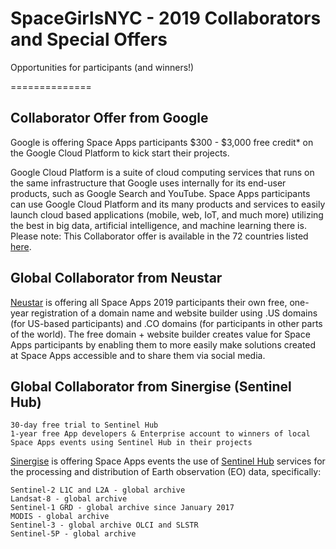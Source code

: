 # SpaceGirlsNYC - 2019 Collaborators and Special Offers
Opportunities for participants (and winners!)

==============

## Collaborator Offer from Google

Google is offering Space Apps participants $300 - $3,000 free credit* on the Google Cloud Platform to kick start their projects. 

Google Cloud Platform is a suite of cloud computing services that runs on the same infrastructure that Google uses internally for its end-user products, such as Google Search and YouTube. Space Apps participants can use Google Cloud Platform and its many products and services to easily launch cloud based applications (mobile, web, IoT, and much more) utilizing the best in big data, artificial intelligence, and machine learning there is. Please note: This Collaborator offer is available in the 72 countries listed [here](https://cloud.google.com/gcp-territory-list).

## Global Collaborator from Neustar

[Neustar](https://www.home.neustar/) is offering all Space Apps 2019 participants their own free, one-year registration of a domain name and website builder using .US domains (for US-based participants) and .CO domains (for participants in other parts of the world). The free domain + website builder creates value for Space Apps participants by enabling them to more easily make solutions created at Space Apps accessible and to share them via social media.

## Global Collaborator from Sinergise (Sentinel Hub)

    30-day free trial to Sentinel Hub
    1-year free App developers & Enterprise account to winners of local Space Apps events using Sentinel Hub in their projects

[Sinergise](https://sinergise.com/) is offering Space Apps events the use of [Sentinel Hub](https://www.sentinel-hub.com/) services for the processing and distribution of Earth observation (EO) data, specifically:

    Sentinel-2 L1C and L2A - global archive
    Landsat-8 - global archive
    Sentinel-1 GRD - global archive since January 2017
    MODIS - global archive
    Sentinel-3 - global archive OLCI and SLSTR
    Sentinel-5P - global archive

